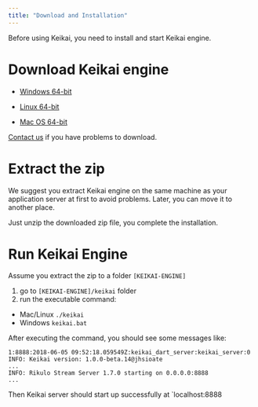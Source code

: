 ```yaml
---
title: "Download and Installation"
---
```


Before using Keikai, you need to install and start Keikai engine. 

# Download Keikai engine

* [Windows 64-bit](https://keikai.io/download/?dl=JHSxw%2FX9s3wAuWyq6%2Bmw4Q%3D%3D%3A0FQRpIhVVPppGO9vG671GehNe1yTcwxarCA99Q%2B83dEAwyWY4%2FonBzqKiAIAhs4r)

* [Linux 64-bit](https://keikai.io/download/?dl=pMI%2BjAR4PXdQWWiCdBtUYg%3D%3D%3ATkQt2WMxQcErY8bN1ktPM69YduxD9wZt8mGdJVLuRFQI6yTij33s3DdWSp1vJDyZ)

* [Mac OS 64-bit](https://keikai.io/download/?dl=%2FEh7vutQMg8o0Amrlg9STA%3D%3D%3AY5IPQ%2FuSliTsxC8ezw%2F%2FqsecJf0bYtTpFG7udz34lshXwgd3rvX8C66%2B8d0dRrIP)

[Contact us](https://keikai.io/#contact) if you have problems to download.

# Extract the zip
We suggest you extract Keikai engine on the same machine as your application server at first to avoid problems. Later, you can move it to another place.

Just unzip the downloaded zip file, you complete the installation.


# Run Keikai Engine
Assume you extract the zip to a folder `[KEIKAI-ENGINE]`
1. go to `[KEIKAI-ENGINE]/keikai` folder
2. run the executable command:

* Mac/Linux
`./keikai`
* Windows
`keikai.bat`

After executing the command, you should see some messages like:
```
1:8888:2018-06-05 09:52:18.059549Z:keikai_dart_server:keikai_server:0
INFO: Keikai version: 1.0.0-beta.14@jhsioate
...
INFO: Rikulo Stream Server 1.7.0 starting on 0.0.0.0:8888
...
```

Then Keikai server should start up successfully at `localhost:8888